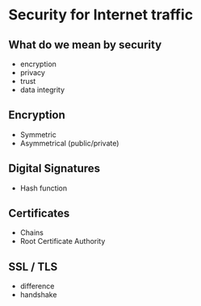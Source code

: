 # Security for Internet traffic

## What do we mean by security

- encryption
- privacy
- trust
- data integrity

## Encryption

- Symmetric
- Asymmetrical (public/private)

## Digital Signatures

- Hash function

## Certificates

- Chains
- Root Certificate Authority

## SSL / TLS

- difference
- handshake
